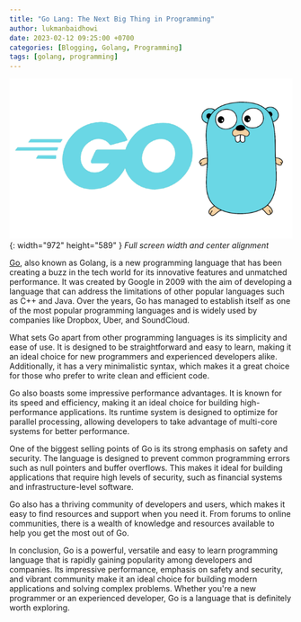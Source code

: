 ```yaml
---
title: "Go Lang: The Next Big Thing in Programming"
author: lukmanbaidhowi
date: 2023-02-12 09:25:00 +0700
categories: [Blogging, Golang, Programming]
tags: [golang, programming]
---
```

![Desktop View](./img/golang-img.png){: width="972" height="589" }
_Full screen width and center alignment_

[Go](https://go.dev/), also known as Golang, is a new programming language that has been creating a buzz in the tech world for its innovative features and unmatched performance. It was created by Google in 2009 with the aim of developing a language that can address the limitations of other popular languages such as C++ and Java. Over the years, Go has managed to establish itself as one of the most popular programming languages and is widely used by companies like Dropbox, Uber, and SoundCloud.

What sets Go apart from other programming languages is its simplicity and ease of use. It is designed to be straightforward and easy to learn, making it an ideal choice for new programmers and experienced developers alike. Additionally, it has a very minimalistic syntax, which makes it a great choice for those who prefer to write clean and efficient code.

Go also boasts some impressive performance advantages. It is known for its speed and efficiency, making it an ideal choice for building high-performance applications. Its runtime system is designed to optimize for parallel processing, allowing developers to take advantage of multi-core systems for better performance.

One of the biggest selling points of Go is its strong emphasis on safety and security. The language is designed to prevent common programming errors such as null pointers and buffer overflows. This makes it ideal for building applications that require high levels of security, such as financial systems and infrastructure-level software.

Go also has a thriving community of developers and users, which makes it easy to find resources and support when you need it. From forums to online communities, there is a wealth of knowledge and resources available to help you get the most out of Go.

In conclusion, Go is a powerful, versatile and easy to learn programming language that is rapidly gaining popularity among developers and companies. Its impressive performance, emphasis on safety and security, and vibrant community make it an ideal choice for building modern applications and solving complex problems. Whether you're a new programmer or an experienced developer, Go is a language that is definitely worth exploring.